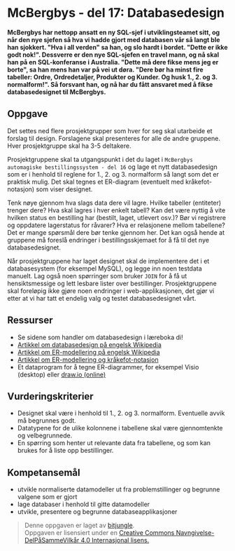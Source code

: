 # McBergbys - del 17: Databasedesign

**McBergbys har nettopp ansatt en ny SQL-sjef i utviklingsteamet sitt, og når den nye sjefen så hva vi hadde gjort med databasen vår så langt ble han sjokkert. "Hva i all verden" sa han, og slo hardt i bordet. "Dette er ikke godt nok!". Dessverre er den nye SQL-sjefen en travel mann, og nå skal han på en SQL-konferanse i Australia. "Dette må dere fikse mens jeg er borte", sa han mens han var på vei ut døra. "Dere bør ha minst fire tabeller: Ordre, Ordredetaljer, Produkter og Kunder. Og husk 1., 2. og 3. normalform!". Så forsvant han, og nå har du fått ansvaret med å fikse databasedesignet til McBergbys.**

## Oppgave

Det settes ned flere prosjektgrupper som hver for seg skal utarbeide et forslag til design. Forslagene skal presenteres for alle de andre gruppene. Hver prosjektgruppe skal ha 3-5 deltakere.

Prosjektgruppene skal ta utgangspunkt i det du laget i `McBergbys automagiske bestillingssystem - del 16` og lage et nytt databasedesign som er i henhold til reglene for 1., 2. og 3. normalform så langt som det er praktisk mulig. Det skal tegnes et ER-diagram (eventuelt med kråkefot-notasjon) som viser designet.

Tenk nøye gjennom hva slags data dere vil lagre. Hvilke tabeller (entiteter) trenger dere? Hva skal lagres i hver enkelt tabell? Kan det være nyttig å vite hvilken status en bestilling har (bestilt, laget, utlevert osv.)? Bør vi registrere og oppdatere lagerstatus for råvarer? Hva er relasjonene mellom tabellene? Det er mange spørsmål dere bør tenke gjennom her. Det kan også hende at gruppene må foreslå endringer i bestillingsskjemaet for å få til det nye databasedesignet.

Når prosjektgruppene har laget designet skal de implementere det i et databasesystem (for eksempel MySQL), og legge inn noen testdata manuelt. Lag også noen spørringer som bruker `JOIN` for å få ut hensiktsmessige og lett lesbare lister over bestillinger. Prosjektgruppene skal foreløpig ikke gjøre noen endringer i web-applikasjonen, det gjør vi etter at vi har tatt et endelig valg og testet databasedesignet vårt.


## Ressurser

* Se sidene som handler om databasedesign i læreboka di!
* [Artikkel om databasedesign på engelsk Wikipedia](https://en.wikipedia.org/wiki/Database_design)
* [Artikkel om ER-modellering på engelsk Wikipedia](https://en.wikipedia.org/wiki/Entity–relationship_model)
* [Artikkel om ER-modellering og kråkefot-notasjon](http://www.codeproject.com/Articles/878359/Data-modelling-using-ERD-with-Crow-Foot-Notation)
* Et dataprogram for å tegne ER-diagrammer, for eksempel Visio (desktop) eller [draw.io (online)](https://www.draw.io/)

## Vurderingskriterier

* Designet skal være i henhold til 1., 2. og 3. normalform. Eventuelle avvik må begrunnes godt.
* Datatypene for de ulike kolonnene i tabellene skal være gjennomtenkte og velbegrunnede.
* En spørring som henter ut relevante data fra tabellene, og som kan brukes for å liste opp bestillinger.

## Kompetansemål

* utvikle normaliserte datamodeller ut fra problemstillinger og begrunne valgene som er gjort
* lage databaser i henhold til gitte datamodeller
* utvikle, presentere og begrunne databaseapplikasjoner

>Denne oppgaven er laget av [bitjungle](https://github.com/bitjungle).  
>Oppgaven er lisensiert under en
>[Creative Commons Navngivelse-DelPåSammeVilkår 4.0 Internasjonal lisens.
](http://creativecommons.org/licenses/by-sa/4.0/)
